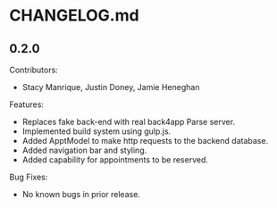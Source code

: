 # CHANGELOG.md

## 0.2.0 

Contributors:

  - Stacy Manrique, Justin Doney, Jamie Heneghan

Features:

  - Replaces fake back-end with real back4app Parse server.
  - Implemented build system using gulp.js.
  - Added ApptModel to make http requests to the backend database.
  - Added navigation bar and styling.
  - Added capability for appointments to be reserved.

Bug Fixes: 

 - No known bugs in prior release.

